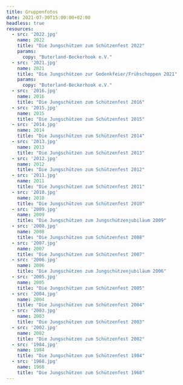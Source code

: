 ```yaml
---
title: Gruppenfotos
date: 2021-07-30T15:00:00+02:00
headless: true
resources:
  - src: '2022.jpg'
    name: 2022
    title: "Die Jungschützen zum Schützenfest 2022"
    params:
      copy: "Buterland-Beckerhook e.V."
  - src: '2021.jpg'
    name: 2021
    title: "Die Jungschützen zur Gedenkfeier/Frühschoppen 2021"
    params:
      copy: "Buterland-Beckerhook e.V."
  - src: '2016.jpg'
    name: 2016
    title: "Die Jungschützen zum Schützenfest 2016"
  - src: '2015.jpg'
    name: 2015
    title: "Die Jungschützen zum Schützenfest 2015"
  - src: '2014.jpg'
    name: 2014
    title: "Die Jungschützen zum Schützenfest 2014"
  - src: '2013.jpg'
    name: 2013
    title: "Die Jungschützen zum Schützenfest 2013"
  - src: '2012.jpg'
    name: 2012
    title: "Die Jungschützen zum Schützenfest 2012"
  - src: '2011.jpg'
    name: 2011
    title: "Die Jungschützen zum Schützenfest 2011"
  - src: '2010.jpg'
    name: 2010
    title: "Die Jungschützen zum Schützenfest 2010"
  - src: '2009.jpg'
    name: 2009
    title: "Die Jungschützen zum Jungschützenjubiläum 2009"
  - src: '2008.jpg'
    name: 2008
    title: "Die Jungschützen zum Schützenfest 2008"
  - src: '2007.jpg'
    name: 2007
    title: "Die Jungschützen zum Schützenfest 2007"
  - src: '2006.jpg'
    name: 2006
    title: "Die Jungschützen zum Jungschützenjubiläum 2006"
  - src: '2005.jpg'
    name: 2005
    title: "Die Jungschützen zum Schützenfest 2005"
  - src: '2004.jpg'
    name: 2004
    title: "Die Jungschützen zum Schützenfest 2004"
  - src: '2003.jpg'
    name: 2003
    title: "Die Jungschützen zum Schützenfest 2003"
  - src: '2002.jpg'
    name: 2002
    title: "Die Jungschützen zum Schützenfest 2002"                                                  
  - src: '1984.jpg'
    name: 1984
    title: "Die Jungschützen zum Schützenfest 1984"
  - src: '1968.jpg'
    name: 1968
    title: "Die Jungschützen zum Schützenfest 1968"
---
```

